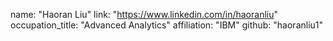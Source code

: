   name: "Haoran Liu"
  link: "https://www.linkedin.com/in/haoranliu"
  occupation_title: "Advanced Analytics"
  affiliation: "IBM"
  github: "haoranliu1"

